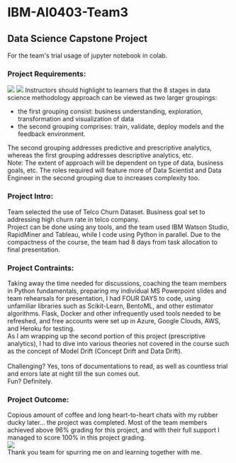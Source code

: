 # IBM-AI0403-Team3
<h2>Data Science Capstone Project</h2>

For the team's trial usage of jupyter notebook in colab.

<h3>Project Requirements: </h3>
<img src="https://user-images.githubusercontent.com/71828614/111017194-d68cbc00-83ec-11eb-8451-3d19294ab0bc.jpg">

<img src="https://user-images.githubusercontent.com/71828614/111017204-e2787e00-83ec-11eb-9142-f0dfe5423149.jpg">
Instructors should highlight to learners that the 8 stages in data science methodology approach can be viewed as two larger groupings:
<ul>
<li>the first grouping consist: business understanding, exploration, transformation and visualization of data </li>
<li>the second grouping comprises: train, validate, deploy models and the feedback environment.</li></ul>
The second grouping addresses predictive and prescriptive analytics, whereas the first grouping addresses descriptive analytics, etc.<br>
Note: The extent of approach will be dependent on type of data, business goals, etc. The roles required will feature more of Data Scientist and Data Engineer in the second grouping due to increases complexity too.
<br>
<h3>Project Intro:</h3>
Team selected the use of Telco Churn Dataset. Business goal set to addressing high churn rate in telco company.<br>
Project can be done using any tools, and the team used IBM Watson Studio, RapidMiner and Tableau, while I code using Python in parallel. Due to the compactness of the course, the team had 8 days from task allocation to final presentation.<br>
<h3>Project Contraints:</h3>
Taking away the time needed for discussions, coaching the team members in Python fundamentals, preparing my individual MS Powerpoint slides and team rehearsals for presentation, I had FOUR DAYS to code, using unfamiliar libraries such as Scikit-Learn, BentoML, and other estimator algorithms. Flask, Docker and other infrequently used tools needed to be refreshed, and free accounts were set up in Azure, Google Clouds, AWS, and Heroku for testing. <br>
As I am wrapping up the second portion of this project (prescriptive analytics), I had to dive into various theories not covered in the course such as the concept of Model Drift (Concept Drift and Data Drift).<br><br>
Challenging? Yes, tons of documentations to read, as well as countless trial and errors late at night till the sun comes out.<br>
Fun? Definitely.<br>
<h3>Project Outcome:</h3>
Copious amount of coffee and long heart-to-heart chats with my rubber ducky later... the project was completed. Most of the team members achieved above 96% grading for this project, and with their full support I managed to score 100% in this project grading.<br>
<img src="https://user-images.githubusercontent.com/71828614/111037787-b0086880-8460-11eb-92ac-880e68544292.jpg">
<br>
Thank you team for spurring me on and learning together with me.
